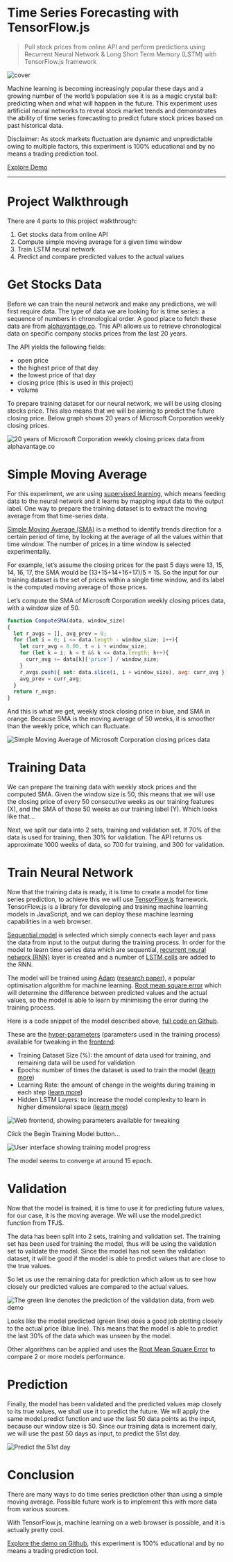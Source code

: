 # Time Series Forecasting with TensorFlow.js
> Pull stock prices from online API and perform predictions using Recurrent Neural Network & Long Short Term Memory (LSTM) with TensorFlow.js framework

![cover](https://jinglescode.github.io/assets/img/posts/time-series-00.webp)

Machine learning is becoming increasingly popular these days and a growing number of the world’s population see it is as a magic crystal ball: predicting when and what will happen in the future. This experiment uses artificial neural networks to reveal stock market trends and demonstrates the ability of time series forecasting to predict future stock prices based on past historical data.

Disclaimer: As stock markets fluctuation are dynamic and unpredictable owing to multiple factors, this experiment is 100% educational and by no means a trading prediction tool.

[Explore Demo](https://jinglescode.github.io/demos/tfjs-timeseries-stocks/)

---

# Project Walkthrough
There are 4 parts to this project walkthrough:
1. Get stocks data from online API
2. Compute simple moving average for a given time window
3. Train LSTM neural network
4. Predict and compare predicted values to the actual values

# Get Stocks Data

Before we can train the neural network and make any predictions, we will first require data. The type of data we are looking for is time series: a sequence of numbers in chronological order. A good place to fetch these data are from [alphavantage.co](https://www.alphavantage.co/). This API allows us to retrieve chronological data on specific company stocks prices from the last 20 years.

The API yields the following fields:
- open price
- the highest price of that day
- the lowest price of that day
- closing price (this is used in this project)
- volume

To prepare training dataset for our neural network, we will be using closing stocks price. This also means that we will be aiming to predict the future closing price. Below graph shows 20 years of Microsoft Corporation weekly closing prices.

![20 years of Microsoft Corporation weekly closing prices data from alphavantage.co](https://jinglescode.github.io/assets/img/posts/time-series-01.webp)

# Simple Moving Average

For this experiment, we are using [supervised learning](https://en.wikipedia.org/wiki/Supervised_learning), which means feeding data to the neural network and it learns by mapping input data to the output label. One way to prepare the training dataset is to extract the moving average from that time-series data.

[Simple Moving Average (SMA)](https://www.investopedia.com/terms/s/sma.asp) is a method to identify trends direction for a certain period of time, by looking at the average of all the values within that time window. The number of prices in a time window is selected experimentally.

For example, let’s assume the closing prices for the past 5 days were 13, 15, 14, 16, 17, the SMA would be (13+15+14+16+17)/5 = 15. So the input for our training dataset is the set of prices within a single time window, and its label is the computed moving average of those prices.

Let’s compute the SMA of Microsoft Corporation weekly closing prices data, with a window size of 50.

```javascript
function ComputeSMA(data, window_size)
{
  let r_avgs = [], avg_prev = 0;
  for (let i = 0; i <= data.length - window_size; i++){
    let curr_avg = 0.00, t = i + window_size;
    for (let k = i; k < t && k <= data.length; k++){
      curr_avg += data[k]['price'] / window_size;
    }
    r_avgs.push({ set: data.slice(i, i + window_size), avg: curr_avg });
    avg_prev = curr_avg;
  }
  return r_avgs;
}
```

And this is what we get, weekly stock closing price in blue, and SMA in orange. Because SMA is the moving average of 50 weeks, it is smoother than the weekly price, which can fluctuate.

![Simple Moving Average of Microsoft Corporation closing prices data](https://jinglescode.github.io/assets/img/posts/time-series-02.webp)

# Training Data

We can prepare the training data with weekly stock prices and the computed SMA. Given the window size is 50, this means that we will use the closing price of every 50 consecutive weeks as our training features (X), and the SMA of those 50 weeks as our training label (Y). Which looks like that...

<script src="https://gist.github.com/jinglescode/60f8f9357b3960a1b3017d7483f8194c.js"></script>

Next, we split our data into 2 sets, training and validation set. If 70% of the data is used for training, then 30% for validation. The API returns us approximate 1000 weeks of data, so 700 for training, and 300 for validation.

# Train Neural Network

Now that the training data is ready, it is time to create a model for time series prediction, to achieve this we will use [TensorFlow.js](https://www.tensorflow.org/js) framework. TensorFlow.js is a library for developing and training machine learning models in JavaScript, and we can deploy these machine learning capabilities in a web browser.

[Sequential model](https://js.tensorflow.org/api/latest/#sequential) is selected which simply connects each layer and pass the data from input to the output during the training process. In order for the model to learn time series data which are sequential, [recurrent neural network (RNN)](https://js.tensorflow.org/api/latest/#layers.rnn) layer is created and a number of [LSTM cells](https://js.tensorflow.org/api/latest/#layers.lstmCell) are added to the RNN.

The model will be trained using [Adam](https://js.tensorflow.org/api/latest/#train.adam) ([research paper](https://arxiv.org/abs/1412.6980)), a popular optimisation algorithm for machine learning. [Root mean square error](https://js.tensorflow.org/api/latest/#losses.meanSquaredError) which will determine the difference between predicted values and the actual values, so the model is able to learn by minimising the error during the training process.

Here is a code snippet of the model described above, [full code on Github](https://github.com/jinglescode/demos/tree/master/src/app/components/tfjs-timeseries-stocks).

<script src="https://gist.github.com/jinglescode/0ca2ea62fdd3332db0c808674ce68671.js"></script>

These are the [hyper-parameters](https://en.wikipedia.org/wiki/Hyperparameter_(machine_learning)) (parameters used in the training process) available for tweaking in the [frontend](https://jinglescode.github.io/demos/tfjs-timeseries-stocks):
- Training Dataset Size (%): the amount of data used for training, and remaining data will be used for validation
- Epochs: number of times the dataset is used to train the model ([learn more](https://machinelearningmastery.com/difference-between-a-batch-and-an-epoch/))
- Learning Rate: the amount of change in the weights during training in each step ([learn more](https://machinelearningmastery.com/learning-rate-for-deep-learning-neural-networks/))
- Hidden LSTM Layers: to increase the model complexity to learn in higher dimensional space ([learn more](https://machinelearningmastery.com/how-to-configure-the-number-of-layers-and-nodes-in-a-neural-network/))

![Web frontend, showing parameters available for tweaking](https://jinglescode.github.io/assets/img/posts/time-series-03.webp)

Click the Begin Training Model button…

![User interface showing training model progress](https://jinglescode.github.io/assets/img/posts/time-series-04.webp)

The model seems to converge at around 15 epoch.

# Validation

Now that the model is trained, it is time to use it for predicting future values, for our case, it is the moving average. We will use the model.predict function from TFJS.

The data has been split into 2 sets, training and validation set. The training set has been used for training the model, thus will be using the validation set to validate the model. Since the model has not seen the validation dataset, it will be good if the model is able to predict values that are close to the true values.

So let us use the remaining data for prediction which allow us to see how closely our predicted values are compared to the actual values.

![The green line denotes the prediction of the validation data, from web demo](https://jinglescode.github.io/assets/img/posts/time-series-05.webp)

Looks like the model predicted (green line) does a good job plotting closely to the actual price (blue line). This means that the model is able to predict the last 30% of the data which was unseen by the model.

Other algorithms can be applied and uses the [Root Mean Square Error](https://www.statisticshowto.datasciencecentral.com/rmse/) to compare 2 or more models performance.

# Prediction

Finally, the model has been validated and the predicted values map closely to its true values, we shall use it to predict the future. We will apply the same model.predict function and use the last 50 data points as the input, because our window size is 50. Since our training data is increment daily, we will use the past 50 days as input, to predict the 51st day.

![Predict the 51st day](https://jinglescode.github.io/assets/img/posts/time-series-06.webp)

# Conclusion

There are many ways to do time series prediction other than using a simple moving average. Possible future work is to implement this with more data from various sources.

With TensorFlow.js, machine learning on a web browser is possible, and it is actually pretty cool.

[Explore the demo on Github](https://jinglescode.github.io/demos/tfjs-timeseries-stocks), this experiment is 100% educational and by no means a trading prediction tool.
